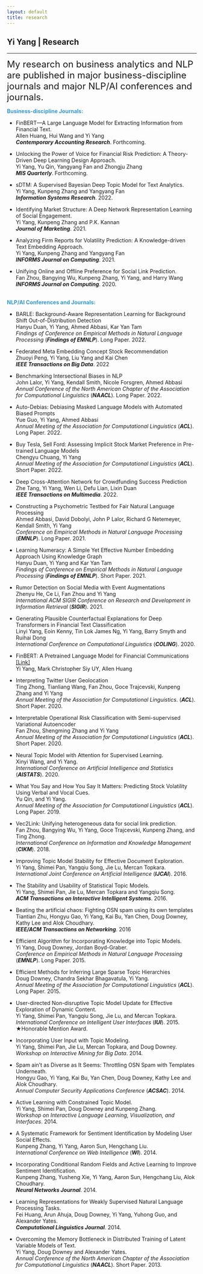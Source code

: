 ```yaml
---
layout: default
title: research
---
```


## Yi Yang | Research

* * *

<span style="font-size:24px;"> My research on business analytics and NLP are published in major business-discipline journals and major NLP/AI conferences and journals.</span>

<span style="color:#39c;">**Business-discipline Journals:**  </span> <br>
+ FinBERT—A Large Language Model for Extracting Information from Financial Text. <br>
  Allen Huang, Hui Wang and Yi Yang  <br>
  ***Contemporary Accounting Research***. Forthcoming. <br>

+ Unlocking the Power of Voice for Financial Risk Prediction: A Theory-Driven Deep Learning Design Approach.<br>
  Yi Yang, Yu Qin, Yangyang Fan and Zhongju Zhang<br>
  ***MIS Quarterly***. Forthcoming.<br>

+ sDTM: A Supervised Bayesian Deep Topic Model for Text Analytics.<br>
  Yi Yang, Kunpeng Zhang and Yangyang Fan <br>
  ***Information Systems Research***. 2022.<br>

+ Identifying Market Structure: A Deep Network Representation Learning of Social Engagement. <br>
  Yi Yang, Kunpeng Zhang and P.K. Kannan <br>
  ***Journal of Marketing***. 2021.<br>

+ Analyzing Firm Reports for Volatility Prediction: A Knowledge-driven Text Embedding Approach. <br>
  Yi Yang, Kunpeng Zhang and Yangyang Fan<br> 
  ***INFORMS Journal on Computing***. 2021.<br>

+ Unifying Online and Offline Preference for Social Link Prediction.<br>
  Fan Zhou, Bangying Wu, Kunpeng Zhang, Yi Yang, and Harry Wang <br> ***INFORMS Journal on Computing***. 2020.<br><br>

<span style="color:#39c;">**NLP/AI Conferences and Journals:**  </span>
+ BARLE: Background-Aware Representation Learning for Background Shift Out-of-Distribution Detection<br>
 Hanyu Duan, Yi Yang, Ahmed Abbasi, Kar Yan Tam<br>
 *Findings of Conference on Empirical Methods in Natural Language Processing* (***Findings of EMNLP***). Long Paper. 2022. <br>

+ Federated Meta Embedding Concept Stock Recommendation <br>
 Zhuoyi Peng, Yi Yang, Liu Yang and Kai Chen <br>
 ***IEEE Transactions on Big Data***. 2022

+ Benchmarking Intersectional Biases in NLP <br>
  John Lalor, Yi Yang, Kendall Smith, Nicole Forsgren, Ahmed Abbasi<br>
  *Annual Conference of the North American Chapter of the Association for Computational Linguistics* (***NAACL***). Long Paper. 2022. <br>

+ Auto-Debias: Debiasing Masked Language Models with Automated Biased Prompts <br> Yue Guo, Yi Yang, Ahmed Abbasi<br> *Annual Meeting of the Association for Computational Linguistics* (***ACL***). Long Paper. 2022.<br>

+ Buy Tesla, Sell Ford: Assessing Implicit Stock Market Preference in Pre-trained Language Models <br> Chengyu Chuang, Yi Yang<br> *Annual Meeting of the Association for Computational Linguistics* (***ACL***). Short Paper. 2022.<br>

+ Deep Cross-Attention Network for Crowdfunding Success Prediction<br>Zhe Tang, Yi Yang, Wen Li, Defu Lian, Lixin Duan<br>***IEEE Transactions on Multimedia***. 2022.<br>

+ Constructing a Psychometric Testbed for Fair Natural Language Processing<br>Ahmed Abbasi, David Dobolyi, John P Lalor, Richard G Netemeyer, Kendall Smith, Yi Yang<br>*Conference on Empirical Methods in Natural Language Processing* (***EMNLP***). Long Paper. 2021. <br>

+ Learning Numeracy: A Simple Yet Effective Number Embedding Approach Using Knowledge Graph<br>Hanyu Duan, Yi Yang and Kar Yan Tam <br>*Findings of Conference on Empirical Methods in Natural Language Processing* (***Findings of EMNLP***). Short Paper. 2021.<br>

+ Rumor Detection on Social Media with Event Augmentations<br>Zhenyu He, Ce Li, Fan Zhou and Yi Yang <br>*International ACM SIGIR Conference on Research and Development in Information Retrieval* (***SIGIR***). 2021. <br>

+ Generating Plausible Counterfactual Explanations for Deep Transformers in Financial Text Classification <br>
  Linyi Yang, Eoin Kenny, Tin Lok James Ng,  Yi Yang, Barry Smyth and Ruihai Dong <br>
  *International Conference on Computational Linguistics* (***COLING***). 2020. <br>

+ FinBERT: A Pretrained Language Model for Financial Communications <a href="https://github.com/yya518/FinBERT"> [Link]</a>  <br>
  Yi Yang, Mark Christopher Siy UY, Allen Huang <br>

+ Interpreting Twitter User Geolocation   <br>
  Ting Zhong, Tianliang Wang, Fan Zhou, Goce Trajcevski, Kunpeng Zhang and  Yi Yang <br>
  *Annual Meeting of the Association for Computational Linguistics*. (***ACL***). Short Paper. 2020.<br>

+ Interpretable Operational Risk Classification with Semi-supervised Variational Autoencoder   <br>
  Fan Zhou, Shengming Zhang and Yi Yang  <br>
  *Annual Meeting of the Association for Computational Linguistics* (***ACL***). Short Paper. 2020.<br>

+ Neural Topic Model with Attention for Supervised Learning.  <br>
  Xinyi Wang, and  Yi Yang.  <br>
  *International Conference on Artificial Intelligence and Statistics* (***AISTATS***). 2020.<br>

+ What You Say and How You Say It Matters: Predicting Stock Volatility Using Verbal and Vocal Cues.  <br>
  Yu Qin, and  Yi Yang.  <br>
  *Annual Meeting of the Association for Computational Linguistics* (***ACL***). Long Paper. 2019.<br>

+ Vec2Link: Unifying heterogeneous data for social link prediction.  <br>
  Fan Zhou, Bangying Wu,  Yi Yang, Goce Trajcevski, Kunpeng Zhang, and Ting Zhong. <br>
  *International Conference on Information and Knowledge Management* (***CIKM***). 2018.<br>

+ Improving Topic Model Stability for Effective Document Exploration. <br>
  Yi Yang, Shimei Pan, Yangqiu Song, Jie Lu, Mercan Topkara.  <br>
  *International Joint Conference on Artificial Intelligence* (***IJCAI***). 2016.<br>

+ The Stability and Usability of Statistical Topic Models. <br>
  Yi Yang, Shimei Pan, Jie Lu, Mercan Topkara and Yangqiu Song.  <br>
  ***ACM Transactions on Interactive Intelligent Systems***. 2016.<br>

+ Beating the artificial chaos: Fighting OSN spam using its own templates <br>
  Tiantian Zhu, Hongyu Gao, Yi Yang, Kai Bu, Yan Chen, Doug Downey, Kathy Lee and Alok Choudhary. <br>
  ***IEEE/ACM Transactions on Networking***. 2016 <br>

+ Efficient Algorithm for Incorporating Knowledge into Topic Models.  <br>
  Yi Yang, Doug Downey, Jordan Boyd-Graber. <br>
  *Conference on Empirical Methods in Natural Language Processing* (***EMNLP***). Long Paper. 2015. <br>

+ Efficient Methods for Inferring Large Sparse Topic Hierarchies  <br>
  Doug Downey, Chandra Sekhar Bhagavatula,  Yi Yang. <br>
  *Annual Meeting of the Association for Computational Linguistics* (***ACL***). Long Paper. 2015. <br>

+ User-directed Non-disruptive Topic Model Update for Effective Exploration of Dynamic Content. <br>
    Yi Yang, Shimei Pan, Yangqiu Song, Jie Lu, and Mercan Topkara.<br>
   *International Conference on Intelligent User Interfaces* (***IUI***). 2015. <br>
   &#9733;Honorable Mention Award.<br>
  
+ Incorporating User Input with Topic Modeling.  <br>
  Yi Yang, Shimei Pan, Jie Lu, Mercan Topkara, and Doug Downey. <br>
  *Workshop on Interactive Mining for Big Data*. 2014. <br>

+ Spam ain’t as Diverse as It Seems: Throttling OSN Spam with Templates Underneath. <br>
  Hongyu Gao,  Yi Yang, Kai Bu, Yan Chen, Doug Downey, Kathy Lee and Alok Choudhary. <br>
  *Annual Computer Security Applications Conference* (***ACSAC***). 2014. <br>

+ Active Learning with Constrained Topic Model.  <br>
  Yi Yang, Shimei Pan, Doug Downey and Kunpeng Zhang. <br>
  *Workshop on Interactive Language Learning, Visualization, and Interfaces*. 2014.<br>

+ A Systematic Framework for Sentiment Identification by Modeling User Social Effects. <br>
  Kunpeng Zhang,   Yi Yang, Aaron Sun, Hengchang Liu. <br>
  *International Conference on Web Intelligence* (***WI***). 2014.<br>

+ Incorporating Conditional Random Fields and Active Learning to Improve Sentiment Identification.  <br> Kunpeng Zhang, Yusheng Xie,  Yi Yang, Aaron Sun, Hengchang Liu, Alok Choudhary. <br>
  ***Neural Networks Journal***. 2014.<br>

+ Learning Representations for Weakly Supervised Natural Language Processing Tasks. <br>
  Fei Huang, Arun Ahuja, Doug Downey,  Yi Yang, Yuhong Guo, and Alexander Yates. <br>
  ***Computational Linguistics Journal***.  2014.<br>

+ Overcoming the Memory Bottleneck in Distributed Training of Latent Variable Models of Text.  <br>
  Yi Yang, Doug Downey and Alexander Yates. <br>
  *Annual Conference of the North American Chapter of the Association for Computational Linguistics* (***NAACL***). Short Paper. 2013.
